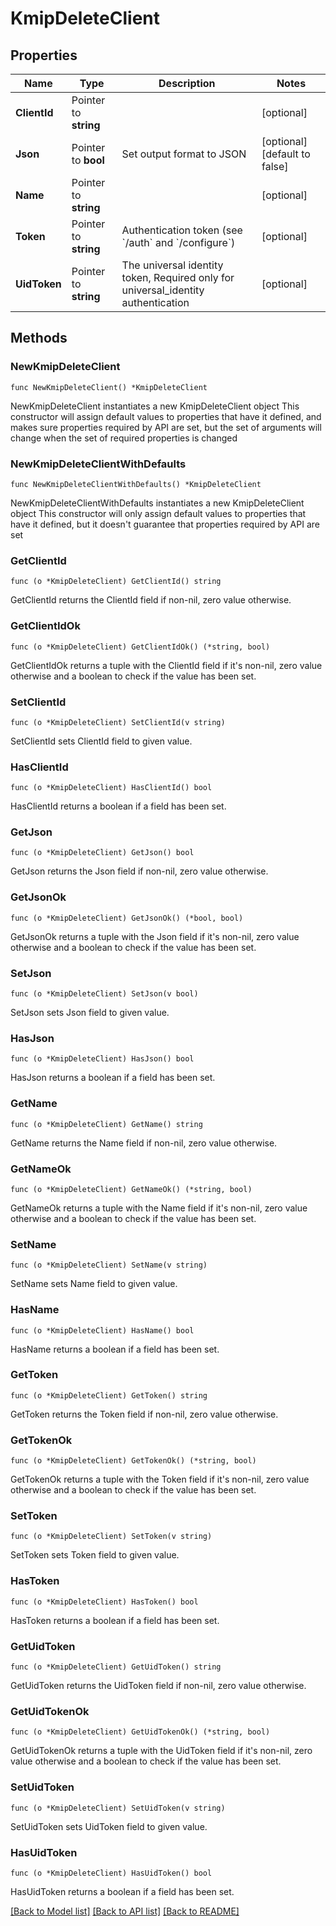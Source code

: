 # KmipDeleteClient

## Properties

Name | Type | Description | Notes
------------ | ------------- | ------------- | -------------
**ClientId** | Pointer to **string** |  | [optional] 
**Json** | Pointer to **bool** | Set output format to JSON | [optional] [default to false]
**Name** | Pointer to **string** |  | [optional] 
**Token** | Pointer to **string** | Authentication token (see &#x60;/auth&#x60; and &#x60;/configure&#x60;) | [optional] 
**UidToken** | Pointer to **string** | The universal identity token, Required only for universal_identity authentication | [optional] 

## Methods

### NewKmipDeleteClient

`func NewKmipDeleteClient() *KmipDeleteClient`

NewKmipDeleteClient instantiates a new KmipDeleteClient object
This constructor will assign default values to properties that have it defined,
and makes sure properties required by API are set, but the set of arguments
will change when the set of required properties is changed

### NewKmipDeleteClientWithDefaults

`func NewKmipDeleteClientWithDefaults() *KmipDeleteClient`

NewKmipDeleteClientWithDefaults instantiates a new KmipDeleteClient object
This constructor will only assign default values to properties that have it defined,
but it doesn't guarantee that properties required by API are set

### GetClientId

`func (o *KmipDeleteClient) GetClientId() string`

GetClientId returns the ClientId field if non-nil, zero value otherwise.

### GetClientIdOk

`func (o *KmipDeleteClient) GetClientIdOk() (*string, bool)`

GetClientIdOk returns a tuple with the ClientId field if it's non-nil, zero value otherwise
and a boolean to check if the value has been set.

### SetClientId

`func (o *KmipDeleteClient) SetClientId(v string)`

SetClientId sets ClientId field to given value.

### HasClientId

`func (o *KmipDeleteClient) HasClientId() bool`

HasClientId returns a boolean if a field has been set.

### GetJson

`func (o *KmipDeleteClient) GetJson() bool`

GetJson returns the Json field if non-nil, zero value otherwise.

### GetJsonOk

`func (o *KmipDeleteClient) GetJsonOk() (*bool, bool)`

GetJsonOk returns a tuple with the Json field if it's non-nil, zero value otherwise
and a boolean to check if the value has been set.

### SetJson

`func (o *KmipDeleteClient) SetJson(v bool)`

SetJson sets Json field to given value.

### HasJson

`func (o *KmipDeleteClient) HasJson() bool`

HasJson returns a boolean if a field has been set.

### GetName

`func (o *KmipDeleteClient) GetName() string`

GetName returns the Name field if non-nil, zero value otherwise.

### GetNameOk

`func (o *KmipDeleteClient) GetNameOk() (*string, bool)`

GetNameOk returns a tuple with the Name field if it's non-nil, zero value otherwise
and a boolean to check if the value has been set.

### SetName

`func (o *KmipDeleteClient) SetName(v string)`

SetName sets Name field to given value.

### HasName

`func (o *KmipDeleteClient) HasName() bool`

HasName returns a boolean if a field has been set.

### GetToken

`func (o *KmipDeleteClient) GetToken() string`

GetToken returns the Token field if non-nil, zero value otherwise.

### GetTokenOk

`func (o *KmipDeleteClient) GetTokenOk() (*string, bool)`

GetTokenOk returns a tuple with the Token field if it's non-nil, zero value otherwise
and a boolean to check if the value has been set.

### SetToken

`func (o *KmipDeleteClient) SetToken(v string)`

SetToken sets Token field to given value.

### HasToken

`func (o *KmipDeleteClient) HasToken() bool`

HasToken returns a boolean if a field has been set.

### GetUidToken

`func (o *KmipDeleteClient) GetUidToken() string`

GetUidToken returns the UidToken field if non-nil, zero value otherwise.

### GetUidTokenOk

`func (o *KmipDeleteClient) GetUidTokenOk() (*string, bool)`

GetUidTokenOk returns a tuple with the UidToken field if it's non-nil, zero value otherwise
and a boolean to check if the value has been set.

### SetUidToken

`func (o *KmipDeleteClient) SetUidToken(v string)`

SetUidToken sets UidToken field to given value.

### HasUidToken

`func (o *KmipDeleteClient) HasUidToken() bool`

HasUidToken returns a boolean if a field has been set.


[[Back to Model list]](../README.md#documentation-for-models) [[Back to API list]](../README.md#documentation-for-api-endpoints) [[Back to README]](../README.md)


